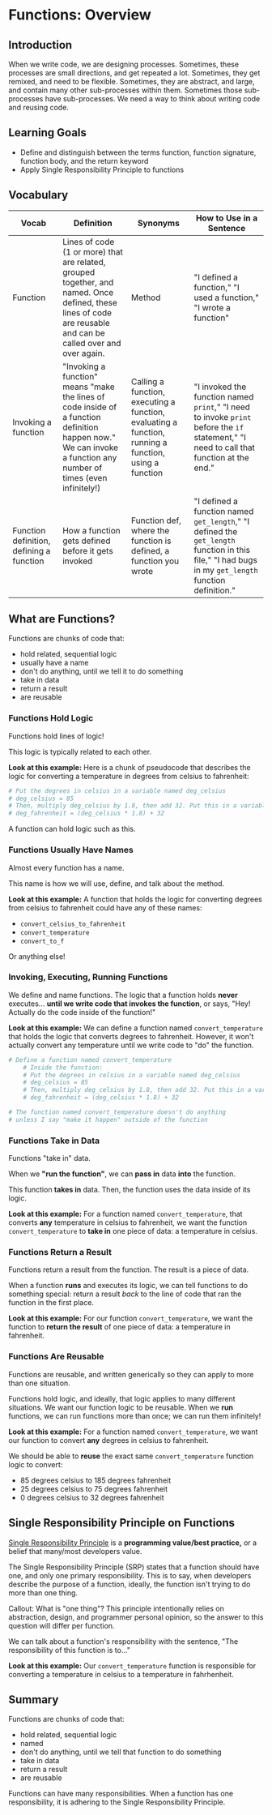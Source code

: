 # Functions: Overview

## Introduction

When we write code, we are designing processes. Sometimes, these processes are small directions, and get repeated a lot. Sometimes, they get remixed, and need to be flexible. Sometimes, they are abstract, and large, and contain many other sub-processes within them. Sometimes those sub-processes have sub-processes. We need a way to think about writing code and reusing code.

## Learning Goals

- Define and distinguish between the terms function, function signature, function body, and the return keyword
- Apply Single Responsibility Principle to functions

## Vocabulary

| Vocab | Definition | Synonyms | How to Use in a Sentence
| --- | --- | --- | ---
| Function | Lines of code (1 or more) that are related, grouped together, and named. Once defined, these lines of code are reusable and can be called over and over again. | Method | "I defined a function," "I used a function," "I wrote a function"
| Invoking a function | "Invoking a function" means "make the lines of code inside of a function definition happen now." We can invoke a function any number of times (even infinitely!) | Calling a function, executing a function, evaluating a function, running a function, using a function | "I invoked the function named `print`," "I need to invoke `print` before the `if` statement," "I need to call that function at the end."
| Function definition, defining a function | How a function gets defined before it gets invoked | Function def, where the function is defined, a function you wrote | "I defined a function named `get_length`," "I defined the `get_length` function in this file," "I had bugs in my `get_length` function definition."

## What are Functions?

Functions are chunks of code that:
  - hold related, sequential logic
  - usually have a name
  - don't do anything, until we tell it to do something
  - take in data
  - return a result
  - are reusable

### Functions Hold Logic

Functions hold lines of logic!

This logic is typically related to each other.

**Look at this example:** Here is a chunk of pseudocode that describes the logic for converting a temperature in degrees from celsius to fahrenheit:

```python
# Put the degrees in celsius in a variable named deg_celsius
# deg_celsius = 85
# Then, multiply deg_celsius by 1.8, then add 32. Put this in a variable named deg_fahrhenheit
# deg_fahrenheit = (deg_celsius * 1.8) + 32
```

A function can hold logic such as this.

### Functions Usually Have Names

Almost every function has a name.

This name is how we will use, define, and talk about the method.

**Look at this example:** A function that holds the logic for converting degrees from celsius to fahrenheit could have any of these names:

- `convert_celsius_to_fahrenheit`
- `convert_temperature`
- `convert_to_f`

Or anything else!

### Invoking, Executing, Running Functions

We define and name functions. The logic that a function holds **never** executes... **until we write code that invokes the function**, or says, "Hey! Actually do the code inside of the function!"

**Look at this example:** We can define a function named `convert_temperature` that holds the logic that converts degrees to fahrenheit. However, it won't actually convert any temperature until we write code to "do" the function.

```python
# Define a function named convert_temperature
    # Inside the function:
    # Put the degrees in celsius in a variable named deg_celsius
    # deg_celsius = 85
    # Then, multiply deg_celsius by 1.8, then add 32. Put this in a variable named deg_fahrhenheit
    # deg_fahrenheit = (deg_celsius * 1.8) + 32

# The function named convert_temperature doesn't do anything
# unless I say "make it happen" outside of the function
```

### Functions Take in Data

Functions "take in" data.

When we **"run the function"**, we can **pass in** data **into** the function.

This function **takes in** data. Then, the function uses the data inside of its logic.

**Look at this example:** For a function named `convert_temperature`, that converts **any** temperature in celsius to fahrenheit, we want the function `convert_temperature` to **take in** one piece of data: a temperature in celsius.

### Functions Return a Result

Functions return a result from the function. The result is a piece of data.

When a function **runs** and executes its logic, we can tell functions to do something special: return a result _back_ to the line of code that ran the function in the first place.

**Look at this example:** For our function `convert_temperature`, we want the function to **return the result** of one piece of data: a temperature in fahrenheit.

### Functions Are Reusable

Functions are reusable, and written generically so they can apply to more than one situation.

Functions hold logic, and ideally, that logic applies to many different situations. We want our function logic to be reusable. When we **run** functions, we can run functions more than once; we can run them infinitely!

**Look at this example:** For a function named `convert_temperature`, we want our function to convert **any** degrees in celsius to fahrenheit.

We should be able to **reuse** the exact same `convert_temperature` function logic to convert:
- 85 degrees celsius to 185 degrees fahrenheit
- 25 degrees celsius to 75 degrees fahrenheit
- 0 degrees celsius to 32 degrees fahrenheit

## Single Responsibility Principle on Functions

[Single Responsibility Principle](https://en.wikipedia.org/wiki/Single-responsibility_principle) is a **programming value/best practice,** or a belief that many/most developers value.

The Single Responsibility Principle (SRP) states that a function should have one, and only one primary responsibility. This is to say, when developers describe the purpose of a function, ideally, the function isn't trying to do more than one thing.

Callout: What is "one thing"? This principle intentionally relies on abstraction, design, and programmer personal opinion, so the answer to this question will differ per function.

We can talk about a function's responsibility with the sentence, "The responsibility of this function is to..."

**Look at this example:** Our `convert_temperature` function is responsible for converting a temperature in celsius to a temperature in fahrhenheit.

## Summary

Functions are chunks of code that:
  - hold related, sequential logic
  - named
  - don't do anything, until we tell that function to do something
  - take in data
  - return a result
  - are reusable

Functions can have many responsibilities. When a function has one responsibility, it is adhering to the Single Responsibility Principle.